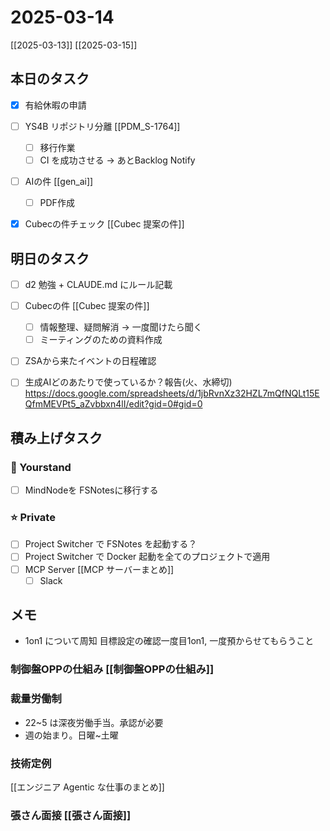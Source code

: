 # 2025-03-14

[[2025-03-13]] [[2025-03-15]]

## 本日のタスク

- [x] 有給休暇の申請

- [ ] YS4B リポジトリ分離 [[PDM_S-1764]]
	- [ ] 移行作業
	- [ ] CI を成功させる -> あとBacklog Notify
- [ ] AIの件 [[gen_ai]]
	- [ ] PDF作成 

- [x] Cubecの件チェック [[Cubec 提案の件]]

## 明日のタスク

- [ ] d2 勉強 + CLAUDE.md にルール記載

- [ ] Cubecの件 [[Cubec 提案の件]]
	- [ ] 情報整理、疑問解消 -> 一度聞けたら聞く
	- [ ] ミーティングのための資料作成
- [ ] ZSAから来たイベントの日程確認
- [ ] 生成AIどのあたりで使っているか？報告(火、水締切) https://docs.google.com/spreadsheets/d/1jbRvnXz32HZL7mQfNQLt15EQfmMEVPt5_aZvbbxn4lI/edit?gid=0#gid=0


## 積み上げタスク

### 🔵 Yourstand

- [ ] MindNodeを FSNotesに移行する

### ⭐️ Private

- [ ] Project Switcher で FSNotes を起動する？
- [ ] Project Switcher で Docker 起動を全てのプロジェクトで適用
- [ ] MCP Server [[MCP サーバーまとめ]]
	- [ ] Slack

## メモ

- 1on1 について周知 目標設定の確認一度目1on1, 一度預からせてもらうこと

### 制御盤OPPの仕組み [[制御盤OPPの仕組み]]

### 裁量労働制

- 22~5 は深夜労働手当。承認が必要
- 週の始まり。日曜~土曜

### 技術定例

[[エンジニア Agentic な仕事のまとめ]]

### 張さん面接 [[張さん面接]]
